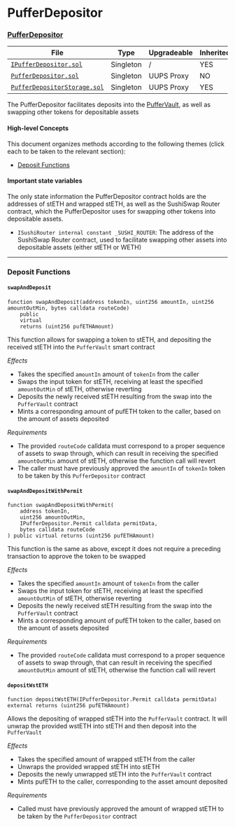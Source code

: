 # PufferDepositor

### [PufferDepositor](./PufferDepositor.md)

| File | Type | Upgradeable | Inherited | Deployed |
| -------- | -------- | -------- | -------- | -------- |
| [`IPufferDepositor.sol`](../src/interface/IPufferDepositor.sol) | Singleton | / | YES | / |
| [`PufferDepositor.sol`](../src/PufferDepositor.sol) | Singleton | UUPS Proxy | NO | / |
| [`PufferDepositorStorage.sol`](../src/PufferDepositorStorage.sol) | Singleton | UUPS Proxy | YES | / |

The PufferDepositor facilitates deposits into the [PufferVault](./PufferVault.md), as well as swapping other tokens for depositable assets

#### High-level Concepts

This document organizes methods according to the following themes (click each to be taken to the relevant section):
* [Deposit Functions](#deposit-functions)

#### Important state variables

The only state information the PufferDepositor contract holds are the addresses of stETH and wrapped stETH, as well as the SushiSwap Router contract, which the PufferDepositor uses for swapping other tokens into depositable assets.

* `ISushiRouter internal constant _SUSHI_ROUTER`: The address of the SushiSwap Router contract, used to facilitate swapping other assets into depositable assets (either stETH or WETH)

---

### Deposit Functions

#### `swapAndDeposit`

```solidity
function swapAndDeposit(address tokenIn, uint256 amountIn, uint256 amountOutMin, bytes calldata routeCode)
    public
    virtual
    returns (uint256 pufETHAmount)
```

This function allows for swapping a token to stETH, and depositing the received stETH into the `PufferVault` smart contract

*Effects*
* Takes the specified `amountIn` amount of `tokenIn` from the caller
* Swaps the input token for stETH, receiving at least the specified `amountOutMin` of stETH, otherwise reverting
* Deposits the newly received stETH resulting from the swap into the `PufferVault` contract
* Mints a corresponding amount of pufETH token to the caller, based on the amount of assets deposited

*Requirements* 
* The provided `routeCode` calldata must correspond to a proper sequence of assets to swap through, which can result in receiving the specified `amountOutMin` amount of stETH, otherwise the function call will revert
* The caller must have previously approved the `amountIn` of `tokenIn` token to be taken by this `PufferDepositor` contract

#### `swapAndDepositWithPermit`

```solidity
function swapAndDepositWithPermit(
    address tokenIn,
    uint256 amountOutMin,
    IPufferDepositor.Permit calldata permitData,
    bytes calldata routeCode
) public virtual returns (uint256 pufETHAmount)
```

This function is the same as above, except it does not require a preceding transaction to approve the token to be swapped

*Effects* 
* Takes the specified `amountIn` amount of `tokenIn` from the caller
* Swaps the input token for stETH, receiving at least the specified `amountOutMin` of stETH, otherwise reverting
* Deposits the newly received stETH resulting from the swap into the `PufferVault` contract
* Mints a corresponding amount of pufETH token to the caller, based on the amount of assets deposited

*Requirements*
* The provided `routeCode` calldata must correspond to a proper sequence of assets to swap through, that can result in receiving the specified `amountOutMin` amount of stETH, otherwise the function call will revert

#### `depositWstETH`

```solidity
function depositWstETH(IPufferDepositor.Permit calldata permitData) external returns (uint256 pufETHAmount)
```

Allows the depositing of wrapped stETH into the `PufferVault` contract. It will unwrap the provided wstETH into stETH and then deposit into the `PufferVault`

*Effects*
* Takes the specified amount of wrapped stETH from the caller
* Unwraps the provided wrapped stETH into stETH
* Deposits the newly unwrapped stETH into the `PufferVault` contract
* Mints pufETH to the caller, corresponding to the asset amount deposited

*Requirements*
* Called must have previously approved the amount of wrapped stETH to be taken by the `PufferDepositor` contract
